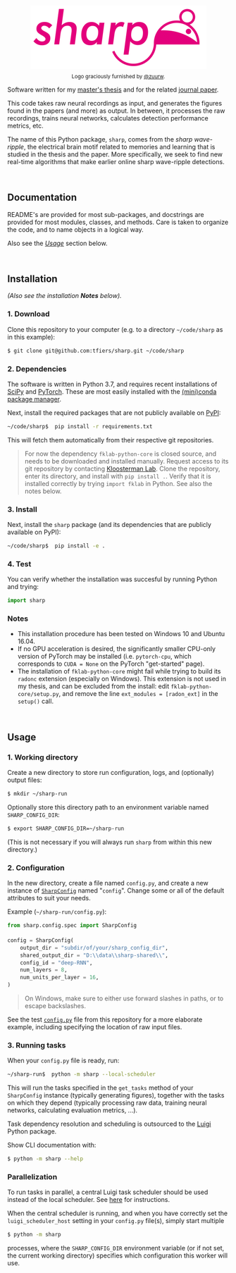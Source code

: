 <p align="center">
  <img src="logo.png" alt="Logo for this project: a stylized rat and the name "Sharp">
  <br>
  <sub>Logo graciously furnished by <a href="https://github.com/zuurw">@zuurw</a>.</sub>
</p>

Software written for my [master's thesis](https://github.com/tfiers/master-thesis) 
and for the related [journal paper](https://github.com/tfiers/neural-network-paper).

This code takes raw neural recordings as input, and generates the figures found
in the papers (and more) as output. In between, it processes the raw
recordings, trains neural networks, calculates detection performance metrics,
etc.

The name of this Python package, `sharp`, comes from the _sharp wave-ripple_,
the electrical brain motif related to memories and learning that is studied
in the thesis and the paper. More specifically, we seek to find new real-time
algorithms that make earlier online sharp wave-ripple detections.


<br>

## Documentation

README's are provided for most sub-packages,
and docstrings are provided for most modules, classes, and methods.
Care is taken to organize the code, and to name objects in a logical way.

Also see the [_Usage_](#Usage) section below.


<br>

## Installation

*(Also see the installation __Notes__ below).*

### 1. Download

Clone this repository to your computer (e.g. to a directory `~/code/sharp` as
in this example):
```sh
$ git clone git@github.com:tfiers/sharp.git ~/code/sharp
```

### 2. Dependencies

The software is written in Python 3.7, and requires recent installations of
[SciPy](https://scipy.org/) and [PyTorch](https://pytorch.org/).
These are most easily installed with the [(mini)conda package manager](https://conda.io/docs/index.html).

Next, install the required packages that are not publicly available on
[PyPI](https://pypi.org/):
```sh
~/code/sharp$  pip install -r requirements.txt
```
This will fetch them automatically from their respective git repositories.

> For now the dependency `fklab-python-core` is closed source, and needs to be
downloaded and installed manually. Request access to its git repository by
contacting [Kloosterman Lab](https://kloostermanlab.org/). Clone the
repository, enter its directory, and install with `pip install .`. Verify that
it is installed correctly by trying `import fklab` in Python. See also the
notes below.


### 3. Install

Next, install the `sharp` package (and its dependencies that are publicly 
available on PyPI):
```sh
~/code/sharp$  pip install -e .
```


### 4. Test

You can verify whether the installation was succesful by running Python and
trying:
```py
import sharp
```


### Notes

- This installation procedure has been tested on Windows 10 and Ubuntu 16.04.
- If no GPU acceleration is desired, the significantly smaller CPU-only 
  version of PyTorch may be installed (i.e. `pytorch-cpu`, which corresponds 
  to `CUDA = None` on the PyTorch "get-started" page).
- The installation of `fklab-python-core` might fail while trying to build its
  `radonc` extension (especially on Windows). This extension is not used in my
  thesis, and can be excluded from the install: edit `fklab-python-core/setup.py`, 
  and remove the line `ext_modules = [radon_ext]` in the `setup()` call.


<br>

## Usage

### 1. Working directory

Create a new directory to store run configuration, logs, and (optionally) output
files:
```sh
$ mkdir ~/sharp-run
```

Optionally store this directory path to an environment variable named
`SHARP_CONFIG_DIR`:
```sh
$ export SHARP_CONFIG_DIR=~/sharp-run
```
(This is not necessary if you will always run `sharp` from within this new
directory.)


### 2. Configuration

In the new directory, create a file named `config.py`, and create a new instance
of [`SharpConfig`](sharp/config/spec.py) named "`config`". Change some or all of 
the default attributes to suit your needs.

Example (`~/sharp-run/config.py`):
```py
from sharp.config.spec import SharpConfig

config = SharpConfig(
    output_dir = "subdir/of/your/sharp_config_dir",
    shared_output_dir = "D:\\data\\sharp-shared\\",
    config_id = "deep-RNN",
    num_layers = 8,
    num_units_per_layer = 16,
)
```

> On Windows, make sure to either use forward slashes in paths, or to escape
backslashes.

See the test [`config.py`](tests/system/config.py) file from this repository
for a more elaborate example, including specifying the location of raw input
files.


### 3. Running tasks

When your `config.py` file is ready, run:
```sh
~/sharp-run$  python -m sharp --local-scheduler
```
This will run the tasks specified in the `get_tasks` method of your 
`SharpConfig` instance (typically generating figures), together with the 
tasks on which they depend (typically processing raw data, training 
neural networks, calculating evaluation metrics, ...).

Task dependency resolution and scheduling is outsourced to the
[Luigi](https://luigi.readthedocs.io) Python package.


Show CLI documentation with:
```sh
$ python -m sharp --help
```


### Parallelization

To run tasks in parallel, a central Luigi task scheduler should be used instead
of the local scheduler. See [here](https://luigi.readthedocs.io/en/stable/central_scheduler.html)
for instructions.

When the central scheduler is running, and when you have correctly set the
`luigi_scheduler_host` setting in your `config.py` file(s), simply start multiple
```sh
$ python -m sharp
```
processes, where the `SHARP_CONFIG_DIR` environment variable (or if not set,
the current working directory) specifies which configuration this worker will
use.
